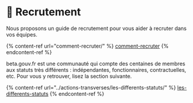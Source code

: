 # 🎯 Recrutement

Nous proposons un guide de recrutement pour vous aider à recruter dans vos équipes.

{% content-ref url="comment-recruter/" %}
[comment-recruter](comment-recruter/)
{% endcontent-ref %}

beta.gouv.fr est une communauté qui compte des centaines de membres aux statuts très différents : indépendantes, fonctionnaires, contractuelles, etc. Pour vous y retrouver, lisez la section suivante.

{% content-ref url="../actions-transverses/les-differents-statuts/" %}
[les-differents-statuts](../actions-transverses/les-differents-statuts/)
{% endcontent-ref %}
